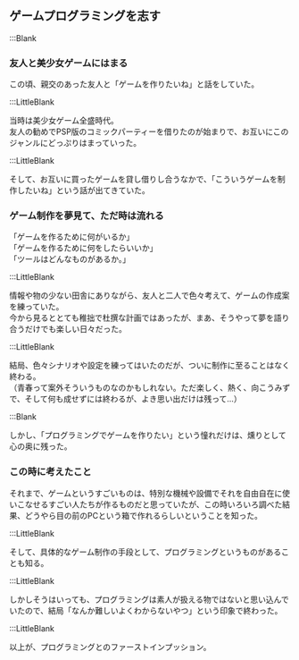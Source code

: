 
## ゲームプログラミングを志す      

:::Blank  

### 友人と美少女ゲームにはまる    

この頃、親交のあった友人と「ゲームを作りたいね」と話をしていた。    

:::LittleBlank    

当時は美少女ゲーム全盛時代。    
友人の勧めでPSP版のコミックパーティーを借りたのが始まりで、お互いにこのジャンルにどっぷりはまっていった。    

:::LittleBlank    

そして、お互いに買ったゲームを貸し借りし合うなかで、「こういうゲームを制作したいね」という話が出てきていた。    

### ゲーム制作を夢見て、ただ時は流れる    

「ゲームを作るために何がいるか」    
「ゲームを作るために何をしたらいいか」    
「ツールはどんなものがあるか。」    

:::LittleBlank    

情報や物の少ない田舎にありながら、友人と二人で色々考えて、ゲームの作成案を練っていた。    
今から見るととても稚拙で杜撰な計画ではあったが、まあ、そうやって夢を語り合うだけでも楽しい日々だった。    

:::LittleBlank    

結局、色々シナリオや設定を練ってはいたのだが、ついに制作に至ることはなく終わる。  
（青春って案外そういうものなのかもしれない。ただ楽しく、熱く、向こうみずで、そして何も成せずには終わるが、よき思い出だけは残って...）      

:::Blank      

しかし、「プログラミングでゲームを作りたい」という憧れだけは、燻りとして心の奥に残った。      

### この時に考えたこと    

それまで、ゲームというすごいものは、特別な機械や設備でそれを自由自在に使いこなせるすごい人たちが作るものだと思っていたが、この時いろいろ調べた結果、どうやら目の前のPCという箱で作れるらしいということを知った。    

:::LittleBlank    

そして、具体的なゲーム制作の手段として、プログラミングというものがあることも知る。    

:::LittleBlank    

しかしそうはいっても、プログラミングは素人が扱える物ではないと思い込んでいたので、結局「なんか難しいよくわからないやつ」という印象で終わった。    

:::LittleBlank    

以上が、プログラミングとのファーストインプッション。    
